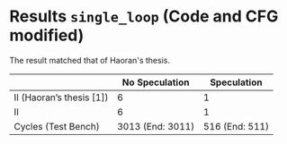 # Results `single_loop` (Code and CFG modified)

The result matched that of Haoran's thesis.

|                          | No Speculation   | Speculation       |
|--------------------------|------------------|-------------------|
| II (Haoran’s thesis [1]) | 6                | 1                 |
| II                       | 6                | 1                 |
| Cycles (Test Bench)      | 3013 (End: 3011) | 516 (End: 511)    |
